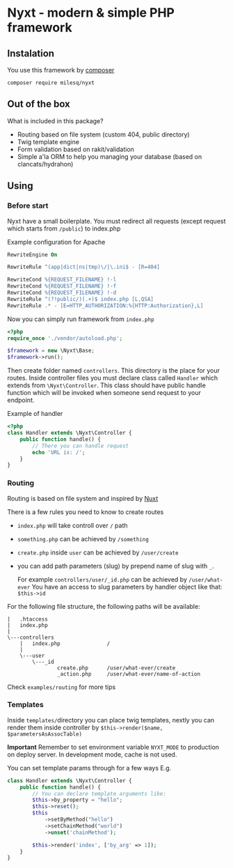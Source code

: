 # Nyxt - modern & simple PHP framework


## Instalation

You use this framework by [composer](https://getcomposer.org/)

`composer require milesq/nyxt`


## Out of the box

What is included in this package?
- Routing based on file system (custom 404, public directory)
- Twig template engine
- Form validation based on rakit/validation
- Simple a'la ORM to help you managing your database (based on clancats/hydrahon)


## Using

### Before start

Nyxt have a small boilerplate. You must redirect all requests (except request which starts from `/public`) to index.php

Example configuration for Apache
```apache
RewriteEngine On

RewriteRule ^(app|dict|ns|tmp)\/|\.ini$ - [R=404]

RewriteCond %{REQUEST_FILENAME} !-l
RewriteCond %{REQUEST_FILENAME} !-f
RewriteCond %{REQUEST_FILENAME} !-d
RewriteRule ^(?!public/)(.+)$ index.php [L,QSA]
RewriteRule .* - [E=HTTP_AUTHORIZATION:%{HTTP:Authorization},L]
```

Now you can simply run framework from `index.php`

```php
<?php
require_once './vendor/autoload.php';

$framework = new \Nyxt\Base;
$framework->run();
```

Then create folder named `controllers`.
This directory is the place for your routes.
Inside controller files you must declare class
called `Handler` which extends from `\Nyxt\Controller`.
This class should have public handle function which will
be invoked when someone send request to your endpoint.

Example of handler
```php
<?php
class Handler extends \Nyxt\Controller {
    public function handle() {
        // There you can handle request
        echo 'URL is: /';
    }
}
```


### Routing

Routing is based on file system and inspired by [Nuxt](https://nuxtjs.org/)

There is a few rules you need to know to create routes
- `index.php` will take controll over `/` path
- `something.php` can be achieved by `/something`
- `create.php` inside `user` can be achieved by `/user/create`
- you can add path parameters (slug) by prepend name of slug with `_`.

    For example `controllers/user/_id.php` can be achieved by `/user/what-ever`
    You have an access to slug parameters by handler object like that: `$this->id`

For the following file structure, the following paths will be available:
```
|   .htaccess
|   index.php
|
\---controllers
    |   index.php               /
    |
    \---user
        \---_id
                create.php      /user/what-ever/create
                _action.php     /user/what-ever/name-of-action
```

Check `examples/routing` for more tips

### Templates

Inside `templates/`directory you can place
twig templates, nextly you can render
them inside controller by `$this->render($name, $parametersAsAssocTable)`

**Important** Remember to set environment
variable `NYXT_MODE` to production on deploy server.
In development mode, cache is not used.

You can set template params through for a few ways
E.g.
```php
class Handler extends \Nyxt\Controller {
    public function handle() {
        // You can declare template arguments like:
        $this->by_property = "hello";
        $this->reset();
        $this
            ->setByMethod("hello")
            ->setChainMethod("world")
            ->unset('chainMethod');

        $this->render('index', ['by_arg' => 1]);
    }
}
```
